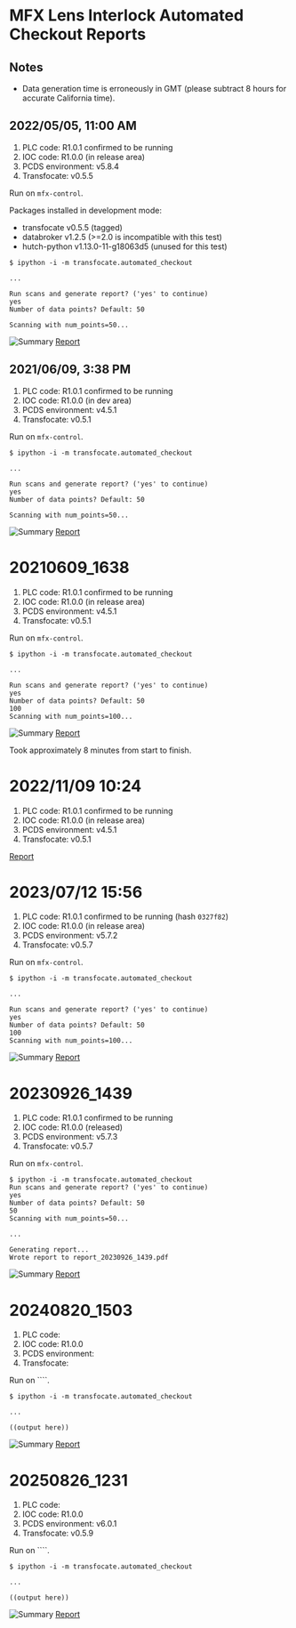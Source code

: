 MFX Lens Interlock Automated Checkout Reports
=============================================

Notes
-----

* Data generation time is erroneously in GMT (please subtract 8 hours for accurate California time).

2022/05/05, 11:00 AM
--------------------

1. PLC code: R1.0.1 confirmed to be running
2. IOC code: R1.0.0 (in release area)
3. PCDS environment: v5.8.4
4. Transfocate: v0.5.5

Run on ``mfx-control``.

Packages installed in development mode:
* transfocate v0.5.5 (tagged)
* databroker v1.2.5 (>=2.0 is incompatible with this test)
* hutch-python v1.13.0-11-g18063d5 (unused for this test)

```
$ ipython -i -m transfocate.automated_checkout

...

Run scans and generate report? ('yes' to continue)
yes
Number of data points? Default: 50

Scanning with num_points=50...
```

![Summary](data/20220505_1111/summary.png)
[Report](report_20220505_1111.pdf)


2021/06/09, 3:38 PM
-------------------

1. PLC code: R1.0.1 confirmed to be running
2. IOC code: R1.0.0 (in dev area)
3. PCDS environment: v4.5.1
4. Transfocate: v0.5.1

Run on ``mfx-control``.

```
$ ipython -i -m transfocate.automated_checkout

...

Run scans and generate report? ('yes' to continue)
yes
Number of data points? Default: 50

Scanning with num_points=50...
```

![Summary](data/20210609_1538/summary.png)
[Report](report_20210609_1538.pdf)

20210609_1638
=============

1. PLC code: R1.0.1 confirmed to be running
2. IOC code: R1.0.0 (in release area)
3. PCDS environment: v4.5.1
4. Transfocate: v0.5.1


Run on ``mfx-control``.

```
$ ipython -i -m transfocate.automated_checkout

...

Run scans and generate report? ('yes' to continue)
yes
Number of data points? Default: 50
100
Scanning with num_points=100...
```

![Summary](data/20210609_1638/summary.png)
[Report](report_20210609_1638.pdf)

Took approximately 8 minutes from start to finish.

2022/11/09 10:24
================

1. PLC code: R1.0.1 confirmed to be running
2. IOC code: R1.0.0 (in release area)
3. PCDS environment: v4.5.1
4. Transfocate: v0.5.1

[Report](report_20221109_1024.pdf)

2023/07/12 15:56
================

1. PLC code: R1.0.1 confirmed to be running (hash ``0327f82``)
2. IOC code: R1.0.0 (in release area)
3. PCDS environment: v5.7.2
4. Transfocate: v0.5.7



Run on ``mfx-control``.

```
$ ipython -i -m transfocate.automated_checkout

...

Run scans and generate report? ('yes' to continue)
yes
Number of data points? Default: 50
100
Scanning with num_points=100...
```

![Summary](data/20230712_1556/summary.png)
[Report](report_20230712_1556.pdf)

20230926_1439
==============

1. PLC code: R1.0.1 confirmed to be running
2. IOC code: R1.0.0 (released)
3. PCDS environment: v5.7.3
4. Transfocate: v0.5.7

Run on ``mfx-control``.

```
$ ipython -i -m transfocate.automated_checkout
Run scans and generate report? ('yes' to continue)
yes
Number of data points? Default: 50
50
Scanning with num_points=50...

...

Generating report...
Wrote report to report_20230926_1439.pdf
```

![Summary](data/20230926_1439/summary.png)
[Report](report_20230926_1439.pdf)

20240820_1503
==============

1. PLC code: 
2. IOC code: R1.0.0
3. PCDS environment: 
4. Transfocate: 

Run on ````.

```
$ ipython -i -m transfocate.automated_checkout

...

((output here))
```

![Summary](data/20240820_1503/summary.png)
[Report](report_20240820_1503.pdf)

20250826_1231
==============

1. PLC code:  
2. IOC code: R1.0.0 
3. PCDS environment: v6.0.1
4. Transfocate: v0.5.9 

Run on ````.

```
$ ipython -i -m transfocate.automated_checkout

...

((output here))
```

![Summary](data/20250826_1231/summary.png)
[Report](report_20250826_1231.pdf)
